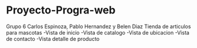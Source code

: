 # Proyecto-Progra-web
Grupo 6 Carlos Espinoza, Pablo Hernandez y Belen Diaz
Tienda de articulos para mascotas
-Vista de inicio
-Vista de catalogo
-Vista de ubicacion
-Vista de contacto
-Vista detalle de producto
